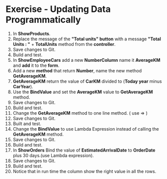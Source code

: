﻿# Exercise - Updating Data Programmatically
 
1. In **ShowProducts**.
2. Replace the message of the **"Total units" button** with a message **"Total Units : "** + **TotalUnits** method from the **controller**.
3. Save changes to Git.
4. Build and test.
4. In **ShowEmployeeCars** add a new **NumberColumn** name it **AverageKM** and **add** it to the **form**.
5. Add a new **method** that return **Number**, name the new method **GetAverageKM**.
6. **GetAverageKM** return the value of **CarKM** divided to (**Today year** minus **CarYear**).  
7. Use the **BindValue** and set the **AverageKM** value to **GetAverageKM** method. 
8. Save changes to Git.
10. Build and test.
9. Change the **GetAverageKM** method to one line method. ( use => )
10. Save changes to Git.
13. Built and test.
11. Change the **BindValue** to use Lambda Expression instead of calling the **GetAverageKM** method.
12. Save changes to Git.
16. Build and test.
13. In **ShowOrders** Bind the value of **EstimatedArrivalDate** to **OrderDate** plus 30 days.(use Lambda expression).
14. Save changes to Git.
19. Build and test.
15. Notice that in run time the column show the right value in all the rows.

     